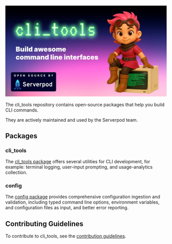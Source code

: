 [![Serverpod CLI Tools banner](https://github.com/serverpod/cli_tools/raw/main/misc/images/banner-cli-tools.jpg)](https://github.com/serverpod/serverpod)

The cli_tools repository contains open-source packages that help you build CLI commands.  

They are actively maintained and used by the Serverpod team.

## Packages

### cli_tools

The [cli_tools package](packages/cli_tools/README.md) offers several utilities for CLI development, for example: terminal logging, user-input prompting, and usage-analytics collection.

### config

The [config package](packages/config/README.md) provides comprehensive
configuration ingestion and validation, including typed command line options,
environment variables, and configuration files as input, and better error
reporting.


## Contributing Guidelines

To contribute to cli_tools, see the [contribution guidelines](CONTRIBUTING.md).
